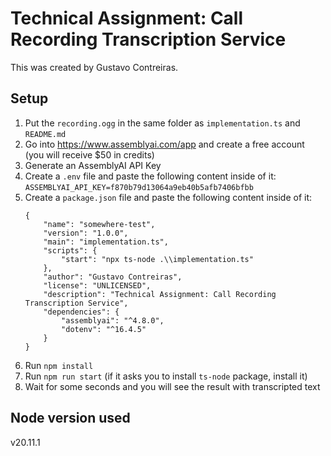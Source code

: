 # Technical Assignment: Call Recording Transcription Service

This was created by Gustavo Contreiras.

## Setup

1. Put the `recording.ogg` in the same folder as `implementation.ts` and `README.md`
2. Go into https://www.assemblyai.com/app and create a free account (you will receive $50 in credits)
3. Generate an AssemblyAI API Key
4. Create a `.env` file and paste the following content inside of it:
   `ASSEMBLYAI_API_KEY=f870b79d13064a9eb40b5afb7406bfbb`
5. Create a `package.json` file and paste the following content inside of it:
    ```
    {
        "name": "somewhere-test",
        "version": "1.0.0",
        "main": "implementation.ts",
        "scripts": {
            "start": "npx ts-node .\\implementation.ts"
        },
        "author": "Gustavo Contreiras",
        "license": "UNLICENSED",
        "description": "Technical Assignment: Call Recording Transcription Service",
        "dependencies": {
            "assemblyai": "^4.8.0",
            "dotenv": "^16.4.5"
        }
    }
    ```
6. Run `npm install`
7. Run `npm run start` (if it asks you to install `ts-node` package, install it)
8. Wait for some seconds and you will see the result with transcripted text

## Node version used

v20.11.1